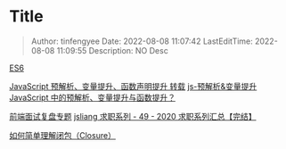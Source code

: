 # Title <!-- omit in toc -->

> Author: tinfengyee
> Date: 2022-08-08 11:07:42
> LastEditTime: 2022-08-08 11:09:55
> Description: NO Desc

[ES6](https://blog.csdn.net/weixin_44154094/category_11146395.html)

[JavaScript 预解析、变量提升、函数声明提升 转载](https://blog.51cto.com/u_15127674/3480865)
[js-预解析&变量提升](https://juejin.cn/post/7061787694090682375)
[JavaScript 中的预解析、变量提升与函数提升？](https://juejin.cn/post/7063465755420917791)

[前端面试复盘专题](https://juejin.cn/post/6952491054100807694)
[jsliang 求职系列 - 49 - 2020 求职系列汇总【完结】](https://juejin.cn/post/6908493793213808647)



[如何简单理解闭包（Closure）](https://juejin.cn/post/6977648266695409672)